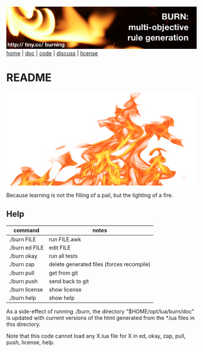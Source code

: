 <a href="http://tiny.cc/burning"><img src="etc/img/burn.png"></a><br clear=all>
[home](http://tiny.cc/burning) | [doc](http://burn.github.io) | [code](https://github.com/burn/burn) | [discuss](https://github.com/burn/burn/issues) | [license](https://github.com/burn/burn/blob/master/LICENSE.md)

# README

<img width=550 height=250 src="etc/img/burn-wide.png">

Because learning is not the filling of a pail, but the lighting of a fire. 

## Help

command| notes
------------ | -------------
./burn FILE   |     	run FILE.awk
./burn ed FILE |		edit FILE
./burn okay 	 |	run all tests
./burn zap 	|	delete generated files (forces recompile)
./burn pull	|	get from git
./burn push	|	send back to git
./burn license	|	show license
./burn help	|	show help

As a side-effect of running ./burn, the directory
"$HOME/opt/lua/burn/doc" is updated with current versions of the
html generated from the \*.lua files in this directory.

Note that this code cannot load any X.lua file for
X in ed, okay, zap, pull, push, license, help.
